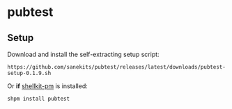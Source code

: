# pubtest

## Setup

Download and install the self-extracting setup script:

    https://github.com/sanekits/pubtest/releases/latest/downloads/pubtest-setup-0.1.9.sh

Or **if** [shellkit-pm](https://github.com/sanekits/shellkit-pm) is installed:

    shpm install pubtest

##
